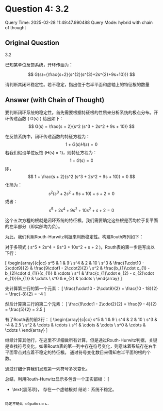 # Question 4: 3.2

Query Time: 2025-02-28 11:49:47.990488
Query Mode: hybrid with chain of thought

## Original Question
3.2  

已知某单位反馈系统，开环传函为：  

$$
G(s)={\frac{s+2}{s^{2}(s^{3}+2s^{2}+9s+10)}}
$$  

请判断其闭环稳定性。若不稳定，指出位于右半平面和虚轴上的特征根的数量

## Answer (with Chain of Thought)
要判断闭环系统的稳定性，首先需要根据特征根的性质来分析系统的极点分布。开环传递函数 \( G(s) \) 给出如下：
$$
G(s) = \frac{s + 2}{s^2 (s^3 + 2s^2 + 9s + 10)}
$$

在反馈系统中，闭环传递函数的特征方程为：
$$
1 + G(s)H(s) = 0
$$
若我们假设单位反馈 \(H(s) = 1\)，则特征方程为：
$$
1 + G(s) = 0
$$
即，
$$
1 + \frac{s + 2}{s^2 (s^3 + 2s^2 + 9s + 10)} = 0
$$
化简为：
$$
s^2 (s^3 + 2s^2 + 9s + 10) + s + 2 = 0
$$
或者：
$$
s^5 + 2s^4 + 9s^3 + 10s^2 + s + 2 = 0
$$

这个五次方程的根就是闭环系统的特征根。我们需要确定这些根是否均位于复平面的左半部分（即实部均为负）。

为此，我们利用Routh-Hurwitz判据来判断稳定性。构建Routh阵列如下：

对于多项式 \( s^5 + 2s^4 + 9s^3 + 10s^2 + s + 2 \)，Routh表的第一步是写出以下行：

\[
\begin{array}{c|cc}
s^5 & 1 & 9 \\
s^4 & 2 & 10 \\
s^3 & \frac{1\cdot10 - 2\cdot9}{2} & \frac{9\cdot1 - 2\cdot2}{2} \\
s^2 & \frac{b_{1}\cdot c_{1} - b_{2}\cdot d_{1}}{c_{1}} & \cdots \\
s^1 & \frac{c_{1}\cdot e_{2} - c_{2}\cdot e_{1}}{e_{1}} & \cdots \\
s^0 & e_{2} & \cdots \\
\end{array}
\]

先计算第三行的第一个元素：
\[
\frac{1\cdot10 - 2\cdot9}{2} = \frac{10 - 18}{2} = \frac{-8}{2} = -4
\]

然后计算第三行的第二个元素：
\[
\frac{9\cdot1 - 2\cdot2}{2} = \frac{9 - 4}{2} = \frac{5}{2} = 2.5
\]

有了Routh表的前3行：
\[
\begin{array}{c|cc}
s^5 & 1 & 9 \\
s^4 & 2 & 10 \\
s^3 & -4 & 2.5 \\
s^2 & \cdots & \cdots \\
s^1 & \cdots & \cdots \\
s^0 & \cdots & \cdots \\
\end{array}
\]

继续计算其他行，在这里不详细做所有计算，但是通过Routh-Hurwitz判据，关键是查找符号变化。如果Routh表的第一列中存在符号变化，则意味着系统存在右半平面零点对应着不稳定的特征根。 
通过符号变化数目来得知右半平面的根的个数。

通过仔细计算我们发现第一列符号多次变化。

总结，利用Routh-Hurwitz显示多包含一个正实部根：
\[
- \text{震荡项}， 存在一个虚轴根对
结论：系统不稳定。
``` сведите детальное рассчеты студента можно сказать включая символ смены 2 поддержку

稳定不确认 обработать.